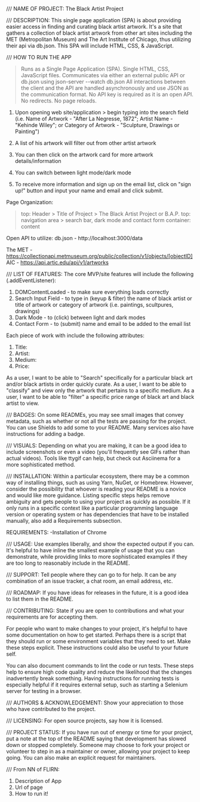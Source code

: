 ///
NAME OF PROJECT: 
The Black Artist Project

///
DESCRIPTION:
This single page application (SPA) is about providing easier access in finding and curating black artist artwork. It's a site that gathers a collection of black artist artwork from other art sites including the MET (Metropolitan Museum) and The Art Institute of Chicago, thus utilizing their api via db.json. This SPA will include HTML, CSS, & JavaScript.

///
HOW TO RUN THE APP
>Runs as a Single Page Application (SPA). Single HTML, CSS, JavaScript files.
>Communicates via either an external public API or db.json using json-server --watch db.json
>All interactions between the client and the API are handled asynchronously and use JSON as the communication format. No API key is required as it is an open API.
>No redirects. No page reloads.
>

1. Upon opening web site/application > begin typing into the search field (i.e. Name of Artwork - "After La Negresse, 1872"; Artist Name - "Kehinde Wiley"; or Category of Artwork - "Sculpture, Drawings or Painting")

2. A list of his artwork will filter out from other artist artwork

3. You can then click on the artwork card for more artwork details/information

4. You can switch between light mode/dark mode

5. To receive more information and sign up on the email list, click on "sign up!" button and input your name and email and click submit.

Page Organization:
>top: Header > Title of Project > The Black Artist Project or B.A.P.
>top: navigation area > search bar, dark mode and contact form
>container: content

Open API to utilize:
db.json - http://localhost:3000/data

The MET - https://collectionapi.metmuseum.org/public/collection/v1/objects/[objectID]
AIC - https://api.artic.edu/api/v1/artworks


///
LIST OF FEATURES:
The core MVP/site features will include the following (.addEventListener):

1. DOMContentLoaded - to make sure everything loads correctly
2. Search Input Field - to type in (keyup & filter) the name of black artist or title of artwork or category of artwork (i.e. paintings, scultpures, drawings)
3. Dark Mode - to (click) between light and dark modes
4. Contact Form - to (submit) name and email to be added to the email list

Each piece of work with include the following attributes:
1. Title:
2. Artist:
3. Medium:
4. Price:

As a user, I want to be able to "Search" specifically for a particular black art and/or black artists in order quickly curate.
As a user, I want to be able to "classify" and view only the artwork that pertains to a specific medium.
As a user, I want to be able to "filter" a specific price range of black art and black artist to view.

///
BADGES:
On some READMEs, you may see small images that convey metadata, such as whether or not all the tests are passing for the project. You can use Shields to add some to your README. Many services also have instructions for adding a badge.

///
VISUALS:
Depending on what you are making, it can be a good idea to include screenshots or even a video (you'll frequently see GIFs rather than actual videos). Tools like ttygif can help, but check out Asciinema for a more sophisticated method.

///
INSTALLATION:
Within a particular ecosystem, there may be a common way of installing things, such as using Yarn, NuGet, or Homebrew. However, consider the possibility that whoever is reading your README is a novice and would like more guidance. Listing specific steps helps remove ambiguity and gets people to using your project as quickly as possible. If it only runs in a specific context like a particular programming language version or operating system or has dependencies that have to be installed manually, also add a Requirements subsection.


REQUIREMENTS:
-Installation of Chrome

///
USAGE:
Use examples liberally, and show the expected output if you can. It's helpful to have inline the smallest example of usage that you can demonstrate, while providing links to more sophisticated examples if they are too long to reasonably include in the README.

///
SUPPORT:
Tell people where they can go to for help. It can be any combination of an issue tracker, a chat room, an email address, etc.

///
ROADMAP:
If you have ideas for releases in the future, it is a good idea to list them in the README.

///
CONTRIBUTING:
State if you are open to contributions and what your requirements are for accepting them.

For people who want to make changes to your project, it's helpful to have some documentation on how to get started. Perhaps there is a script that they should run or some environment variables that they need to set. Make these steps explicit. These instructions could also be useful to your future self.

You can also document commands to lint the code or run tests. These steps help to ensure high code quality and reduce the likelihood that the changes inadvertently break something. Having instructions for running tests is especially helpful if it requires external setup, such as starting a Selenium server for testing in a browser.

///
AUTHORS & ACKNOWLEDGEMENT:
Show your appreciation to those who have contributed to the project.

///
LICENSING:
For open source projects, say how it is licensed.

///
PROJECT STATUS:
If you have run out of energy or time for your project, put a note at the top of the README saying that development has slowed down or stopped completely. Someone may choose to fork your project or volunteer to step in as a maintainer or owner, allowing your project to keep going. You can also make an explicit request for maintainers.

///
From NN of FLIRN:
1. Description of App
2. Url of page
3. How to run it!



